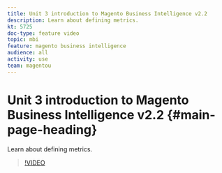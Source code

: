```yaml
---
title: Unit 3 introduction to Magento Business Intelligence v2.2
description: Learn about defining metrics.
kt: 5725
doc-type: feature video
topic: mbi
feature: magento business intelligence
audience: all
activity: use
team: magentou
---
```


# Unit 3 introduction to Magento Business Intelligence v2.2 {#main-page-heading}

Learn about defining metrics.

>[!VIDEO](https://video.tv.adobe.com/v/35980?quality=12&learn=on)